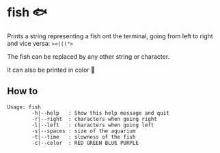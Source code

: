 # fish :fish:

Prints a string representing a fish ont the terminal, going from left to right and vice versa: `><(((°>`

The fish can be replaced by any other string or character. 

It can also be printed in color :rainbow:

## How to

```
Usage: fish
		-h|--help   : Show this help message and quit
		-r|--right  : characters when going right
		-l|--left   : characters when going left
		-s|--spaces : size of the aquarium
		-t|--time   : slowness of the fish
		-c|--color  : RED GREEN BLUE PURPLE
```
